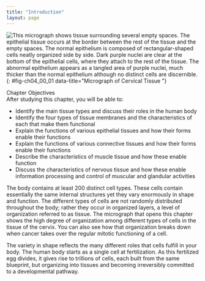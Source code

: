 ```yaml
---
title: "Introduction"
layout: page
---
```



<?cnx.eoc class="summary" title="Chapter Review"?>

<?cnx.eoc class="interactive-exercise" title="Interactive Link Questions"?>

<?cnx.eoc class="multiple-choice" title="Review Questions" ?>

<?cnx.eoc class="free-response" title="Critical Thinking Questions"?>

<?cnx.eoc class=&#8221;references&#8221; title=&#8221;References&#8221;?>

 ![This micrograph shows tissue surrounding several empty spaces. The epithelial tissue occurs at the border between the rest of the tissue and the empty spaces. The normal epithelium is composed of rectangular-shaped cells neatly organized side by side. Dark purple nuclei are clear at the bottom of the epithelial cells, where they attach to the rest of the tissue. The abnormal epithelium appears as a tangled area of purple nuclei, much thicker than the normal epithelium although no distinct cells are discernible.](../resources/400_Micrograph_of_Cervical_Tissue_updated.jpg "This figure is a view of the regular architecture of normal tissue contrasted with the irregular arrangement of cancerous cells. (credit: &#x201C;Haymanj&#x201D;/Wikimedia Commons)"){: #fig-ch04_00_01 data-title="Micrograph of Cervical Tissue "}

<div data-type="note" id="eip-746" class="chapter-objectives" markdown="1">
<div data-type="title">
Chapter Objectives
</div>
After studying this chapter, you will be able to:

* Identify the main tissue types and discuss their roles in the human body
* Identify the four types of tissue membranes and the characteristics of each that make them functional
* Explain the functions of various epithelial tissues and how their forms enable their functions
* Explain the functions of various connective tissues and how their forms enable their functions
* Describe the characteristics of muscle tissue and how these enable function
* Discuss the characteristics of nervous tissue and how these enable information processing and control of muscular and glandular activities

</div>

The body contains at least 200 distinct cell types. These cells contain essentially the same internal structures yet they vary enormously in shape and function. The different types of cells are not randomly distributed throughout the body; rather they occur in organized layers, a level of organization referred to as tissue. The micrograph that opens this chapter shows the high degree of organization among different types of cells in the tissue of the cervix. You can also see how that organization breaks down when cancer takes over the regular mitotic functioning of a cell.

The variety in shape reflects the many different roles that cells fulfill in your body. The human body starts as a single cell at fertilization. As this fertilized egg divides, it gives rise to trillions of cells, each built from the same blueprint, but organizing into tissues and becoming irreversibly committed to a developmental pathway.

